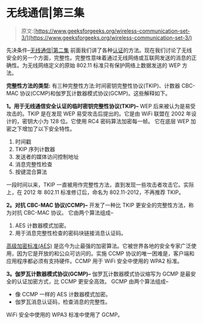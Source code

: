 # 无线通信|第三集

> 原文:[https://www.geeksforgeeks.org/wireless-communication-set-3/](https://www.geeksforgeeks.org/wireless-communication-set-3/)

先决条件–[无线通信|第二集](https://www.geeksforgeeks.org/wireless-communication-set-2/)
前面我们讲了各种[认证](https://www.geeksforgeeks.org/difference-between-authentication-and-authorization/)的方法。现在我们讨论了无线安全的另一个方面，完整性。完整性意味着通过无线网络或互联网发送的消息的正确性。为无线网络定义的原始 802.11 标准只有保护网络上数据发送的 WEP 方法。

**完整性方法的类型:**
有三种完整性方法:时间密钥完整性协议(TKIP)、计数器 CBC-MAC 协议(CCMP)和伽罗瓦计数器模式协议(GCMP)。这些解释如下。

**1。用于无线通信安全认证的临时密钥完整性协议(TKIP)–**
WEP 后来被认为是易受攻击的。TKIP 是在发现 WEP 易受攻击后提出的。它是由 WiFi 联盟在 2002 年设计的，密钥大小为 128 位。它使用 RC4 密码算法加密每一帧。
它在底层 WEP 加密之下增加了以下安全特性。

1.  时间戳
2.  TKIP 序列计数器
3.  发送者的媒体访问控制地址
4.  消息完整性检查
5.  按键混合算法

一段时间以来，TKIP 一直被用作完整性方法，直到发现一些攻击者攻击它。实际上，在 2012 年 802.11 标准修订后，命名为 802.11-2012，不再推荐 TKIP。

**2。对抗 CBC-MAC 协议(CCMP)–**
开发了一种比 TKIP 更安全的完整性方法，称为对抗 CBC-MAC 协议。
它由两个算法组成–

1.  AES 计数器模式加密。
2.  用于消息完整性检查的密码块链接消息认证码。

[高级加密标准(AES)](https://www.geeksforgeeks.org/difference-between-aes-and-des-ciphers/) 是迄今为止最强的加密算法。它被世界各地的安全专家广泛使用，因为它是开放的和公众可访问的。实施 CCMP 协议的唯一困难是，客户端和应用程序都必须有支持硬件。CCMP 用于 WiFi 安全中使用的 WPA2 标准。

**3。伽罗瓦计数器模式协议(GCMP)–**
伽罗瓦计数器模式协议缩写为 GCMP 是最安全的认证加密方式，比 CCMP 更安全高效。
GCMP 由两个算法组成–

*   像 CCMP 一样的 AES 计数器模式加密。
*   伽罗瓦消息认证码，检查消息的完整性。

WiFi 安全中使用的 WPA3 标准中使用了 GCMP。